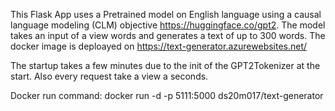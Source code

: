 This Flask App uses a Pretrained model on English language using a causal language modeling (CLM) objective https://huggingface.co/gpt2. The model takes an input of a view words and generates a text of up to 300 words. The docker image is deploayed on https://text-generator.azurewebsites.net/

The startup takes a few minutes due to the init of the GPT2Tokenizer at the start. Also every request take a view a seconds.

Docker run command: docker run -d -p 5111:5000 ds20m017/text-generator